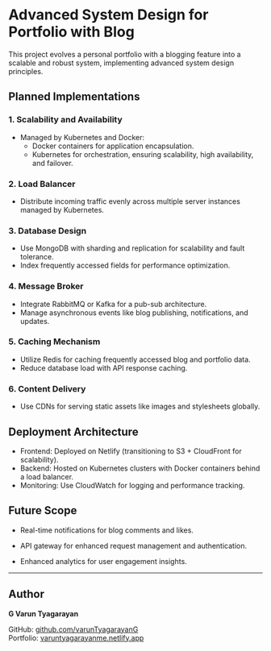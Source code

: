 
# Advanced System Design for Portfolio with Blog

This project evolves a personal portfolio with a blogging feature into a scalable and robust system, implementing advanced system design principles.

## Planned Implementations

### 1. **Scalability and Availability**
   - Managed by Kubernetes and Docker:
     - Docker containers for application encapsulation.
     - Kubernetes for orchestration, ensuring scalability, high availability, and failover.

### 2. **Load Balancer**
   - Distribute incoming traffic evenly across multiple server instances managed by Kubernetes.

### 3. **Database Design**
   - Use MongoDB with sharding and replication for scalability and fault tolerance.
   - Index frequently accessed fields for performance optimization.

### 4. **Message Broker**
   - Integrate RabbitMQ or Kafka for a pub-sub architecture.
   - Manage asynchronous events like blog publishing, notifications, and updates.

### 5. **Caching Mechanism**
   - Utilize Redis for caching frequently accessed blog and portfolio data.
   - Reduce database load with API response caching.

### 6. **Content Delivery**
   - Use CDNs for serving static assets like images and stylesheets globally.


## Deployment Architecture
   - Frontend: Deployed on Netlify (transitioning to S3 + CloudFront for scalability).
   - Backend: Hosted on Kubernetes clusters with Docker containers behind a load balancer.
   - Monitoring: Use CloudWatch for logging and performance tracking.

## Future Scope
   - Real-time notifications for blog comments and likes.

   - API gateway for enhanced request management and authentication.
   - Enhanced analytics for user engagement insights.

---

## Author
**G Varun Tyagarayan**

GitHub: [github.com/varunTyagarayanG](https://github.com/varunTyagarayanG)  
Portfolio: [varuntyagarayanme.netlify.app](https://varuntyagarayanme.netlify.app)
